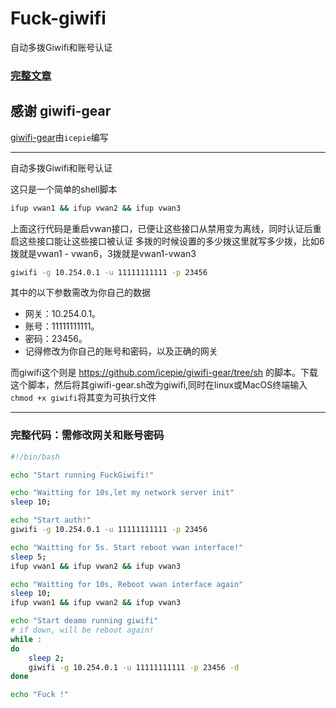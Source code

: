 # Fuck-giwifi
自动多拨Giwifi和账号认证

### [完整文章](https://iouyi.top/index.php/archives/fuck-giwifi.html)

## 感谢 giwifi-gear

[giwifi-gear](https://github.com/icepie/giwifi-gear)由`icepie`编写

----------

自动多拨Giwifi和账号认证

这只是一个简单的shell脚本

```sh
ifup vwan1 && ifup vwan2 && ifup vwan3
```
上面这行代码是重启vwan接口，已便让这些接口从禁用变为离线，同时认证后重启这些接口能让这些接口被认证
多拨的时候设置的多少拨这里就写多少拨，比如6拨就是vwan1 - vwan6，3拨就是vwan1-vwan3

```sh
giwifi -g 10.254.0.1 -u 11111111111 -p 23456
```
其中的以下参数需改为你自己的数据

- 网关：10.254.0.1。
- 账号：11111111111。
- 密码：23456。
- 记得修改为你自己的账号和密码，以及正确的网关

而giwifi这个则是 https://github.com/icepie/giwifi-gear/tree/sh 的脚本。下载这个脚本，然后将其giwifi-gear.sh改为giwifi,同时在linux或MacOS终端输入`chmod +x giwifi`将其变为可执行文件

----------

### 完整代码：需修改网关和账号密码
```sh
#!/bin/bash

echo "Start running FuckGiwifi!"

echo "Waitting for 10s,let my network server init"
sleep 10;

echo "Start auth!"
giwifi -g 10.254.0.1 -u 11111111111 -p 23456

echo "Waitting for 5s. Start reboot vwan interface!"
sleep 5;
ifup vwan1 && ifup vwan2 && ifup vwan3

echo "Waitting for 10s, Reboot vwan interface again"
sleep 10;
ifup vwan1 && ifup vwan2 && ifup vwan3

echo "Start deamo running giwifi"
# if down, will be reboot again!
while :
do
    sleep 2;
    giwifi -g 10.254.0.1 -u 11111111111 -p 23456 -d
done

echo "Fuck !"
```
